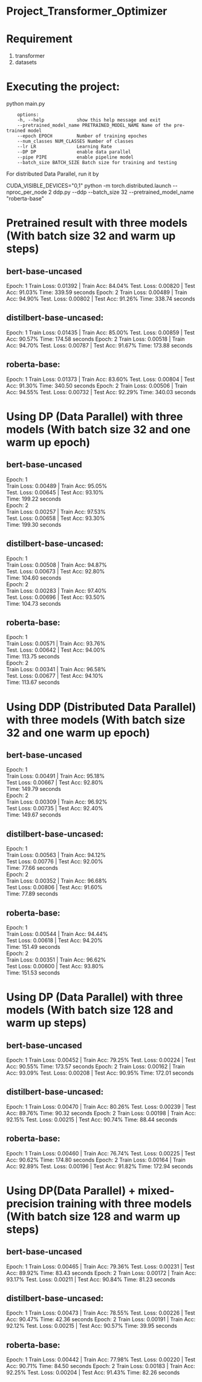 # Project_Transformer_Optimizer

# Requirement

1. transformer
2. datasets

# Executing the project:

python main.py

        options:
        -h, --help            show this help message and exit
        --pretrained_model_name PRETRAINED_MODEL_NAME Name of the pre-trained model
        --epoch EPOCH         Number of training epoches
        --num_classes NUM_CLASSES Number of classes
        --lr LR               Learning Rate
        --DP DP               enable data parallel
        --pipe PIPE           enable pipeline model
        --batch_size BATCH_SIZE Batch size for training and testing

For distributed Data Parallel, run it by

CUDA_VISIBLE_DEVICES="0,1" python -m torch.distributed.launch --nproc_per_node 2 ddp.py --ddp --batch_size 32 --pretrained_model_name "roberta-base"


# Pretrained result with three models (With batch size 32 and warm up steps)
## bert-base-uncased
Epoch:  1
        Train Loss: 0.01392 | Train Acc: 84.04%
        Test. Loss: 0.00820 |  Test Acc: 91.03%
        Time: 339.59 seconds
Epoch:  2
        Train Loss: 0.00489 | Train Acc: 94.90%
        Test. Loss: 0.00802 |  Test Acc: 91.26%
        Time: 338.74 seconds

## distilbert-base-uncased:
Epoch:  1
        Train Loss: 0.01435 | Train Acc: 85.00%
        Test. Loss: 0.00859 |  Test Acc: 90.57%
        Time: 174.58 seconds
Epoch:  2
        Train Loss: 0.00518 | Train Acc: 94.70%
        Test. Loss: 0.00787 |  Test Acc: 91.67%
        Time: 173.88 seconds

## roberta-base:
Epoch:  1
        Train Loss: 0.01373 | Train Acc: 83.60%
        Test. Loss: 0.00804 |  Test Acc: 91.30%
        Time: 340.50 seconds
Epoch:  2
        Train Loss: 0.00506 | Train Acc: 94.55%
        Test. Loss: 0.00732 |  Test Acc: 92.29%
        Time: 340.03 seconds


# Using DP (Data Parallel) with three models (With batch size 32 and one warm up epoch)
## bert-base-uncased
Epoch:  1<br>
        Train Loss: 0.00489 | Train Acc: 95.05%<br>
        Test. Loss: 0.00645 |  Test Acc: 93.10%<br>
        Time: 199.22 seconds<br>
Epoch:  2<br>
        Train Loss: 0.00257 | Train Acc: 97.53%<br>
        Test. Loss: 0.00658 |  Test Acc: 93.30%<br>
        Time: 199.30 seconds<br>

## distilbert-base-uncased:
Epoch:  1<br>
        Train Loss: 0.00508 | Train Acc: 94.87%<br>
        Test. Loss: 0.00673 |  Test Acc: 92.80%<br>
        Time: 104.60 seconds<br>
Epoch:  2<br>
        Train Loss: 0.00283 | Train Acc: 97.40%<br>
        Test. Loss: 0.00696 |  Test Acc: 93.50%<br>
        Time: 104.73 seconds<br>


## roberta-base:
Epoch:  1<br>
        Train Loss: 0.00571 | Train Acc: 93.76%<br>
        Test. Loss: 0.00642 |  Test Acc: 94.00%<br>
        Time: 113.75 seconds<br>
Epoch:  2<br>
        Train Loss: 0.00341 | Train Acc: 96.58%<br>
        Test. Loss: 0.00677 |  Test Acc: 94.10%<br>
        Time: 113.67 seconds<br>
        
# Using DDP (Distributed Data Parallel) with three models (With batch size 32 and one warm up epoch)
## bert-base-uncased
Epoch:  1<br>
        Train Loss: 0.00491 | Train Acc: 95.18%<br>
        Test Loss: 0.00667 | Test Acc: 92.80%<br>
        Time: 149.79 seconds<br>
Epoch:  2<br>
        Train Loss: 0.00309 | Train Acc: 96.92%<br>
        Test Loss: 0.00735 | Test Acc: 92.40%<br>
        Time: 149.67 seconds<br>

## distilbert-base-uncased:
Epoch:  1<br>
        Train Loss: 0.00563 | Train Acc: 94.12%<br>
        Test Loss: 0.00776 | Test Acc: 92.00%<br>
        Time: 77.66 seconds<br>
Epoch:  2<br>
        Train Loss: 0.00352 | Train Acc: 96.68%<br>
        Test Loss: 0.00806 | Test Acc: 91.60%<br>
        Time: 77.89 seconds<br>

## roberta-base:
Epoch:  1<br>
        Train Loss: 0.00544 | Train Acc: 94.44%<br>
        Test Loss: 0.00618 | Test Acc: 94.20%<br>
        Time: 151.49 seconds<br>
Epoch:  2<br>
        Train Loss: 0.00351 | Train Acc: 96.62%<br>
        Test Loss: 0.00600 | Test Acc: 93.80%<br>
        Time: 151.53 seconds<br>


# Using DP (Data Parallel) with three models (With batch size 128 and warm up steps)
## bert-base-uncased
Epoch:  1
        Train Loss: 0.00452 | Train Acc: 79.25%
        Test. Loss: 0.00224 |  Test Acc: 90.55%
        Time: 173.57 seconds
Epoch:  2
        Train Loss: 0.00162 | Train Acc: 93.09%
        Test. Loss: 0.00208 |  Test Acc: 90.95%
        Time: 172.01 seconds

## distilbert-base-uncased:
Epoch:  1
        Train Loss: 0.00470 | Train Acc: 80.26%
        Test. Loss: 0.00239 |  Test Acc: 89.76%
        Time: 90.32 seconds
Epoch:  2
        Train Loss: 0.00198 | Train Acc: 92.15%
        Test. Loss: 0.00215 |  Test Acc: 90.74%
        Time: 88.44 seconds


## roberta-base:
Epoch:  1
        Train Loss: 0.00460 | Train Acc: 76.74%
        Test. Loss: 0.00225 |  Test Acc: 90.62%
        Time: 174.80 seconds
Epoch:  2
        Train Loss: 0.00164 | Train Acc: 92.89%
        Test. Loss: 0.00196 |  Test Acc: 91.82%
        Time: 172.94 seconds

# Using DP(Data Parallel) + mixed-precision training with three models (With batch size 128 and warm up steps)

## bert-base-uncased
Epoch:  1
        Train Loss: 0.00465 | Train Acc: 79.36%
        Test. Loss: 0.00231 |  Test Acc: 89.92%
        Time: 83.43 seconds
Epoch:  2
        Train Loss: 0.00172 | Train Acc: 93.17%
        Test. Loss: 0.00211 |  Test Acc: 90.84%
        Time: 81.23 seconds

## distilbert-base-uncased:

Epoch:  1
        Train Loss: 0.00473 | Train Acc: 78.55%
        Test. Loss: 0.00226 |  Test Acc: 90.47%
        Time: 42.36 seconds
Epoch:  2
        Train Loss: 0.00191 | Train Acc: 92.12%
        Test. Loss: 0.00215 |  Test Acc: 90.57%
        Time: 39.95 seconds

## roberta-base:

Epoch:  1
        Train Loss: 0.00442 | Train Acc: 77.98%
        Test. Loss: 0.00220 |  Test Acc: 90.71%
        Time: 84.50 seconds
Epoch:  2
        Train Loss: 0.00183 | Train Acc: 92.25%
        Test. Loss: 0.00204 |  Test Acc: 91.43%
        Time: 82.26 seconds